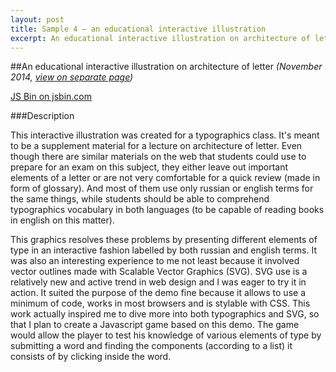 ```yaml
---
layout: post
title: Sample 4 — an educational interactive illustration
excerpt: An educational interactive illustration on architecture of letter
---
```


##An educational interactive illustration on architecture of letter _(November 2014, [view on separate page](http://output.jsbin.com/vafemo/))_

<a class="jsbin-embed" href="http://jsbin.com/vafemo/embed?output">JS Bin on jsbin.com</a><script src="http://static.jsbin.com/js/embed.min.js?3.30.1"></script>

###Description

This interactive illustration was created for a typographics class. It's meant to be a supplement material for a lecture on architecture of letter. Even though there are similar materials on the web that students could use to prepare for an exam on this subject, they either leave out important elements of a letter or are not very comfortable for a quick review (made in form of glossary). And most of them use only russian or english terms for the same things, while students should be able to comprehend typographics vocabulary in both languages (to be capable of reading books in english on this matter). 

This graphics resolves these problems by presenting different elements of type in an interactive fashion labelled by both russian and english terms. It was also an interesting experience to me not least because it involved vector outlines made with Scalable Vector Graphics (SVG). SVG use is a relatively new and active trend in web design and I was eager to try it in action. It suited the purpose of the demo fine because it allows to use a minimum of code, works in most browsers and is stylable with CSS. This work actually inspired me to dive more into both typographics and SVG, so that I plan to create a Javascript game based on this demo. The game would allow the player to test his knowledge of various elements of type by submitting a word and finding the components (according to a list) it consists of by clicking inside the word. 